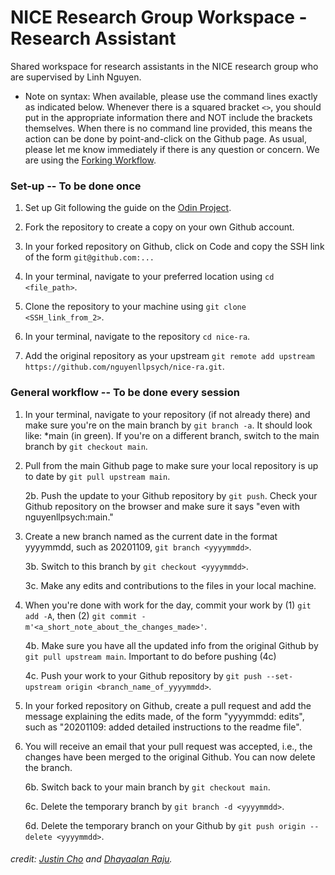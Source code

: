 # NICE Research Group Workspace - Research Assistant
Shared workspace for research assistants in the NICE research group who are supervised by Linh Nguyen.

* Note on syntax: When available, please use the command lines exactly as indicated below. Whenever there is a squared bracket `<>`, you should put in the appropriate information there and NOT include the brackets themselves. When there is no command line provided, this means the action can be done by point-and-click on the Github page. As usual, please let me know immediately if there is any question or concern. We are using the [Forking Workflow](https://medium.com/dev-genius/git-forking-workflow-bbba0226d39c).

### Set-up -- To be done once

1. Set up Git following the guide on the [Odin Project](https://www.theodinproject.com/paths/foundations/courses/foundations/lessons/setting-up-git).

2. Fork the repository to create a copy on your own Github account.

3. In your forked repository on Github, click on Code and copy the SSH link of the form `git@github.com:...`

4. In your terminal, navigate to your preferred location using `cd <file_path>`. 

5. Clone the repository to your machine using `git clone <SSH_link_from_2>`.  

6. In your terminal, navigate to the repository `cd nice-ra`.

7. Add the original repository as your upstream `git remote add upstream https://github.com/nguyenllpsych/nice-ra.git`.

  
### General workflow -- To be done every session

1. In your terminal, navigate to your repository (if not already there) and make sure you're on the main branch by `git branch -a`. It should look like: *main (in green). If you're on a different branch, switch to the main branch by `git checkout main`.

2. Pull from the main Github page to make sure your local repository is up to date by `git pull upstream main`.  

    2b. Push the update to your Github repository by `git push`. Check your Github repository on the browser and make sure it says "even with nguyenllpsych:main."

3. Create a new branch named as the current date in the format yyyymmdd, such as 20201109, `git branch <yyyymmdd>`.  

    3b. Switch to this branch by `git checkout <yyyymmdd>`.  

    3c. Make any edits and contributions to the files in your local machine.

4. When you're done with work for the day, commit your work by (1) `git add -A`, then (2) `git commit -m'<a_short_note_about_the_changes_made>'`.  

    4b. Make sure you have all the updated info from the original Github by `git pull upstream main`. Important to do before pushing (4c)

    4c. Push your work to your Github repository by `git push --set-upstream origin <branch_name_of_yyyymmdd>`.  

5. In your forked repository on Github, create a pull request and add the message explaining the edits made, of the form "yyyymmdd: edits", such as "20201109: added detailed instructions to the readme file".

6. You will receive an email that your pull request was accepted, i.e., the changes have been merged to the original Github. You can now delete the branch.  

    6b. Switch back to your main branch by `git checkout main`.   

    6c. Delete the temporary branch by `git branch -d <yyyymmdd>`.  

    6d. Delete the temporary branch on your Github by `git push origin --delete <yyyymmdd>`. 


###### credit: [Justin Cho](https://github.com/c-h-o-c-h-o/100devs) and [Dhayaalan Raju](https://medium.com/dev-genius/git-forking-workflow-bbba0226d39c).
